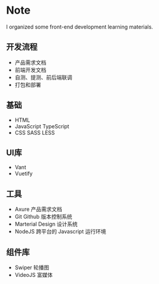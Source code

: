 # Note

I organized some front-end development learning materials.

## 开发流程

- 产品需求文档
- 前端开发文档
- 自测、提测、前后端联调
- 打包和部署

## 基础

- HTML
- JavaScript TypeScript
- CSS SASS LESS

## UI库

- Vant
- Vuetify

## 工具

- Axure 产品需求文档
- Git Github 版本控制系统
- Marterial Design 设计系统
- NodeJS 跨平台的 Javascript 运行环境

## 组件库

- Swiper 轮播图
- VideoJS 富媒体
